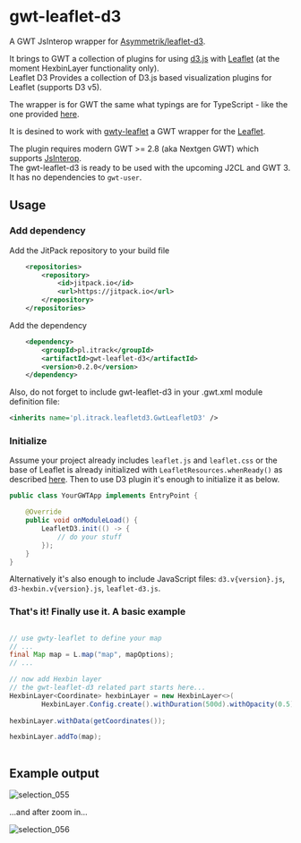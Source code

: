 # gwt-leaflet-d3
A GWT JsInterop wrapper for [Asymmetrik/leaflet-d3](https://github.com/Asymmetrik/leaflet-d3). 

It brings to GWT a collection of plugins for using [d3.js](http://d3js.org/) with [Leaflet](http://leafletjs.com/) (at the moment HexbinLayer functionality only).
<br />Leaflet D3 Provides a collection of D3.js based visualization plugins for Leaflet (supports D3 v5).

The wrapper is for GWT the same what typings are for TypeScript - like the one provided [here](https://github.com/Asymmetrik/leaflet-d3/blob/master/index.d.ts).  

It is desined to work with [gwty-leaflet](https://github.com/gwidgets/gwty-leaflet) a GWT wrapper for the [Leaflet](http://leafletjs.com/).

The plugin requires modern GWT >= 2.8 (aka Nextgen GWT) which supports [JsInterop](http://www.gwtproject.org/doc/latest/DevGuideCodingBasicsJsInterop.html).
<br />
The gwt-leaflet-d3 is ready to be used with the upcoming J2CL and GWT 3. It has no dependencies to `gwt-user`. 

## Usage

### Add dependency

Add the JitPack repository to your build file 

```xml
	<repositories>
		<repository>
		    <id>jitpack.io</id>
		    <url>https://jitpack.io</url>
		</repository>
	</repositories>
```

Add the dependency

```xml
	<dependency>
	    <groupId>pl.itrack</groupId>
	    <artifactId>gwt-leaflet-d3</artifactId>
	    <version>0.2.0</version>
	</dependency>
```

Also, do not forget to include gwt-leaflet-d3 in your .gwt.xml module definition file:

```xml
<inherits name='pl.itrack.leafletd3.GwtLeafletD3' />
```

### Initialize

Assume your project already includes `leaflet.js` and `leaflet.css` or the base of Leaflet is already initialized with `LeafletResources.whenReady()` as described [here](https://github.com/gwidgets/gwty-leaflet#leaflet-javascript-files).
Then to use D3 plugin it's enough to initialize it as below.

```java
public class YourGWTApp implements EntryPoint {

    @Override
    public void onModuleLoad() {
        LeafletD3.init(() -> {
            // do your stuff
        });
    }
}
```
Alternatively it's also enough to include JavaScript files: `d3.v{version}.js`, `d3-hexbin.v{version}.js`, `leaflet-d3.js`.

### That's it! Finally use it. A basic example

```java

// use gwty-leaflet to define your map
// ...
final Map map = L.map("map", mapOptions);
// ...

// now add Hexbin layer
// the gwt-leaflet-d3 related part starts here...
HexbinLayer<Coordinate> hexbinLayer = new HexbinLayer<>(
        HexbinLayer.Config.create().withDuration(500d).withOpacity(0.5).withRadius(12d).build());
        
hexbinLayer.withData(getCoordinates());

hexbinLayer.addTo(map);
                
```

## Example output
![selection_055](https://user-images.githubusercontent.com/16861531/44160203-ff743580-a0b9-11e8-862c-c02d5c67c4f2.png)

...and after zoom in...

![selection_056](https://user-images.githubusercontent.com/16861531/44160202-fdaa7200-a0b9-11e8-8cb7-c22cedef3342.png)
